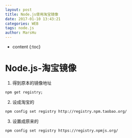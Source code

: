 ```yaml
---
layout: post
title: Node.js使用淘宝镜像
date: 2017-01-10 13:43:21
categories: WEB
tags: node.js
author: MarsHu
---
```


* content
{:toc}

# Node.js-淘宝镜像 #
1. 得到原本的镜像地址
```
npm get registry;
```
2. 设成淘宝的
```
npm config set registry http://registry.npm.taobao.org/
```
3. 设置成原来的
```
npm config set registry https://registry.npmjs.org/
```
